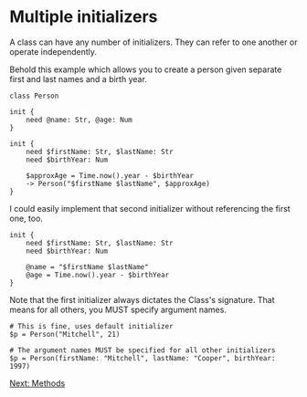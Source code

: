 # Multiple initializers

A class can have any number of initializers. They can refer to
one another or operate independently.

Behold this example which allows you to create a person given
separate first and last names and a birth year.

    class Person

    init {
        need @name: Str, @age: Num
    }

    init {
        need $firstName: Str, $lastName: Str
        need $birthYear: Num

        $approxAge = Time.now().year - $birthYear
        -> Person("$firstName $lastName", $approxAge)
    }

I could easily implement that second initializer without
referencing the first one, too.

    init {
        need $firstName: Str, $lastName: Str
        need $birthYear: Num

        @name = "$firstName $lastName"
        @age = Time.now().year - $birthYear
    }

Note that the first initializer always dictates the Class's signature.
That means for all others, you MUST specify argument names.

    # This is fine, uses default initializer
    $p = Person("Mitchell", 21)

    # The argument names MUST be specified for all other initializers
    $p = Person(firstName: "Mitchell", lastName: "Cooper", birthYear: 1997)

[Next: Methods](34-methods.md)